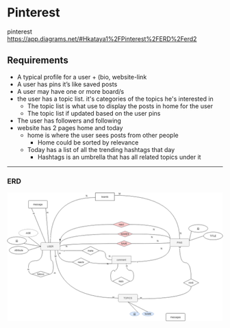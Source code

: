 # Pinterest
pinterest
https://app.diagrams.net/#Hkataya1%2FPinterest%2FERD%2Ferd2


## Requirements

- A typical profile for a user  + (bio, website-link 
- A user has pins it’s like saved posts 
- A user may have one or more board/s
- the user has a topic list. it's categories of the topics he's interested in  
  - The topic list is what use to display the posts in home for the user
  - The topic list if updated based on the user pins 
- The user has followers and following 
- website has 2 pages home and today
  - home is where the user sees posts from other people 
    - Home could be sorted by relevance
  - Today has a list of all the trending hashtags that day
    - Hashtags is an umbrella that has all related topics under it
---
### ERD

![ERD](./erd2.drawio.png)
